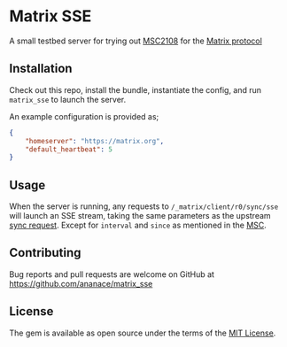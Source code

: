 Matrix SSE
==========

A small testbed server for trying out [MSC2108][1] for the [Matrix protocol][2]

## Installation

Check out this repo, install the bundle, instantiate the config, and run `matrix_sse` to launch the server.

An example configuration is provided as;
```json
{
    "homeserver": "https://matrix.org",
    "default_heartbeat": 5
}
```

## Usage

When the server is running, any requests to `/_matrix/client/r0/sync/sse` will
launch an SSE stream, taking the same parameters as the upstream
[sync request][3]. Except for `interval` and `since` as mentioned in the
[MSC][1].

## Contributing

Bug reports and pull requests are welcome on GitHub at https://github.com/ananace/matrix_sse

## License

The gem is available as open source under the terms of the [MIT License](https://opensource.org/licenses/MIT).

[1]: https://github.com/matrix-org/matrix-doc/pull/2108
[2]: https://matrix.org
[3]: https://matrix.org/docs/spec/client_server/latest#get-matrix-client-r0-sync
